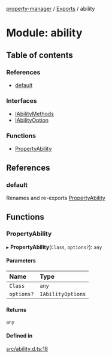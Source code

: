 [property-manager](../README.md) / [Exports](../modules.md) / ability

# Module: ability

## Table of contents

### References

- [default](ability.md#default)

### Interfaces

- [IAbilityMethods](../interfaces/ability.IAbilityMethods.md)
- [IAbilityOption](../interfaces/ability.IAbilityOption.md)

### Functions

- [PropertyAbility](ability.md#propertyability)

## References

### default

Renames and re-exports [PropertyAbility](ability.md#propertyability)

## Functions

### PropertyAbility

▸ **PropertyAbility**(`Class`, `options?`): `any`

#### Parameters

| Name | Type |
| :------ | :------ |
| `Class` | `any` |
| `options?` | `IAbilityOptions` |

#### Returns

`any`

#### Defined in

[src/ability.d.ts:18](https://github.com/snowyu/property-manager.js/blob/7796872/src/ability.d.ts#L18)
